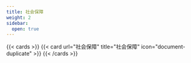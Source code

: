 ```yaml
---
title: 社会保障
weight: 2
sidebar:
  open: true
---
```


{{< cards >}}
  {{< card url="社会保障" title="社会保障" icon="document-duplicate" >}}
{{< /cards >}}
